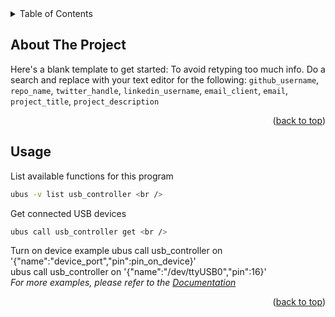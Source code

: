 <!-- TABLE OF CONTENTS -->
<details>
  <summary>Table of Contents</summary>
  <ol>
    <li>
      <a href="#about-the-project">About The Project</a>
    </li>
    <li><a href="#usage">Usage</a></li>
  </ol>
</details>



<!-- ABOUT THE PROJECT -->
## About The Project

Here's a blank template to get started: To avoid retyping too much info. Do a search and replace with your text editor for the following: `github_username`, `repo_name`, `twitter_handle`, `linkedin_username`, `email_client`, `email`, `project_title`, `project_description`

<p align="right">(<a href="#readme-top">back to top</a>)</p>


<!-- USAGE EXAMPLES -->
## Usage
List available functions for this program
```sh
ubus -v list usb_controller <br />
```
Get connected USB devices
```sh
ubus call usb_controller get <br />
```
Turn on device example
ubus call usb_controller on '{"name":"device_port","pin":pin_on_device}' <br />
ubus call usb_controller on '{"name":"/dev/ttyUSB0","pin":16}' <br />
_For more examples, please refer to the [Documentation](https://example.com)_

<p align="right">(<a href="#readme-top">back to top</a>)</p>

